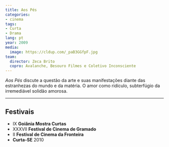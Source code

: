 ```yaml
---
title: Aos Pés
categories:
- cinema
tags:
- Curta
- Drama
lang: pt
year: 2009
media:
  image: https://cldup.com/_paB3GGfpF.jpg
team:
  director: Zeca Brito
  copro: Avalanche, Besouro Filmes e Coletivo Inconsciente
---
```


_Aos Pés_ discute a questão da arte e suas manifestações diante das estranhezas do mundo e da matéria. O amor como ridículo, subterfúgio da irremediável solidão amorosa.

---

## Festivais

* IX **Goiânia Mostra Curtas**
* XXXVII **Festival de Cinema de Gramado**
* II **Festival de Cinema da Fronteira**
* **Curta-SE** 2010
